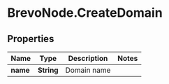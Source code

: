 # BrevoNode.CreateDomain

## Properties
Name | Type | Description | Notes
------------ | ------------- | ------------- | -------------
**name** | **String** | Domain name | 


